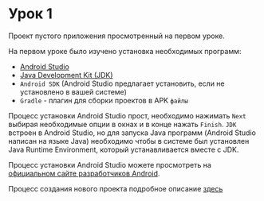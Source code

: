 # Урок 1
Проект пустого приложения просмотренный на первом уроке.

На первом уроке было изучено установка необходимых программ:
- [Android Studio](https://developer.android.com/studio/)
- [Java Development Kit (JDK)](http://www.oracle.com/technetwork/java/javase/downloads/index.html)
- `Android SDK` \(Android Studio предлагает установить, если не установлено в вашей системе\)
- `Gradle` - плагин для сборки проектов в APK `файлы`

Процесс установки Android Studio прост, необходимо нажимать `Next` выбирая необходимые опции в окнах и в конце нажать `Finish`.
`JDK` встроен в Android Studio, но для запуска Java программ (Android Studio написан на языке Java) необходимо чтобы в системе был установлен Java Runtime Environment, который устанавливается вместе с JDK.

Процесс установки Android Studio можете просмотреть на [официальном сайте разработчиков Android](https://developer.android.com/studio/install).

Процесс создания нового проекта подробное описание [здесь](https://github.com/khurshedgulov/Lesson1/wiki/Создание-нового-проекта)
